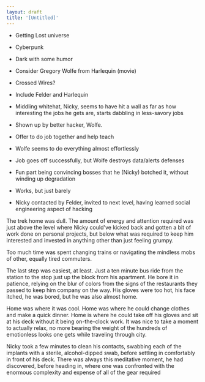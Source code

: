 ```yaml
---
layout: draft
title: '[Untitled]'
---
```


* Getting Lost universe
* Cyberpunk
* Dark with some humor
* Consider Gregory Wolfe from Harlequin (movie)
* Crossed Wires?
* Include Felder and Harlequin

* Middling whitehat, Nicky, seems to have hit a wall as far as how interesting the jobs he gets are, starts dabbling in less-savory jobs
* Shown up by better hacker, Wolfe.
* Offer to do job together and help teach
* Wolfe seems to do everything almost effortlessly
* Job goes off successfully, but Wolfe destroys data/alerts defenses
* Fun part being convincing bosses that he (Nicky) botched it, without winding up degradation
* Works, but just barely
* Nicky contacted by Felder, invited to next level, having learned social engineering aspect of hacking

The trek home was dull. The amount of energy and attention required was just above the level where Nicky could've kicked back and gotten a bit of work done on personal projects, but below what was required to keep him interested and invested in anything other than just feeling grumpy.

Too much time was spent changing trains or navigating the mindless mobs of other, equally tired commuters.

The last step was easiest, at least. Just a ten minute bus ride from the station to the stop just up the block from his apartment. He bore it in patience, relying on the blur of colors from the signs of the restaurants they passed to keep him company on the way. His gloves were too hot, his face itched, he was bored, but he was also almost home.

Home was where it was cool. Home was where he could change clothes and make a quick dinner. Home is where he could take off his gloves and sit at his deck without it being on-the-clock work. It was nice to take a moment to actually relax, no more bearing the weight of the hundreds of emotionless looks one gets while traveling through city.

Nicky took a few minutes to clean his contacts, swabbing each of the implants with a sterile, alcohol-dipped swab, before settling in comfortably in front of his deck. There was always this meditative moment, he had discovered, before heading in, where one was confronted with the enormous complexity and expense of all of the gear required
